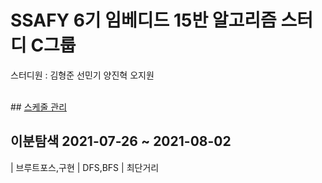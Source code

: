 <h1> SSAFY 6기 임베디드 15반 알고리즘 스터디 C그룹</h1>

  스터디원 : 김형준 선민기 양진혁 오지원

</br>
## <a href="https://docs.google.com/spreadsheets/d/1enk4ziaIpllC1OXJL1mqEuoNUDGdqES1kDXqCClyDvU/edit#gid=0">스케줄 관리</a>

<h2> 이분탐색 2021-07-26 ~ 2021-08-02 </h2>

| 브루트포스,구현 | DFS,BFS | 최단거리
